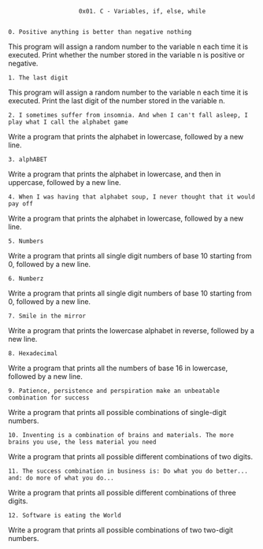 						0x01. C - Variables, if, else, while


	0. Positive anything is better than negative nothing 

This program will assign a random number to the variable n each time it is executed. 
Print whether the number stored in the variable n is positive or negative.

	1. The last digit

This program will assign a random number to the variable n each time it is executed.
Print the last digit of the number stored in the variable n.

	2. I sometimes suffer from insomnia. And when I can't fall asleep, I play what I call the alphabet game

Write a program that prints the alphabet in lowercase, followed by a new line.

	3. alphABET

Write a program that prints the alphabet in lowercase, and then in uppercase, followed by a new line.

	4. When I was having that alphabet soup, I never thought that it would pay off

Write a program that prints the alphabet in lowercase, followed by a new line.

	5. Numbers

Write a program that prints all single digit numbers of base 10 starting from 0, followed by a new line.

	6. Numberz

Write a program that prints all single digit numbers of base 10 starting from 0, followed by a new line.

	7. Smile in the mirror

Write a program that prints the lowercase alphabet in reverse, followed by a new line.

	8. Hexadecimal

Write a program that prints all the numbers of base 16 in lowercase, followed by a new line.

	9. Patience, persistence and perspiration make an unbeatable combination for success

Write a program that prints all possible combinations of single-digit numbers.

	10. Inventing is a combination of brains and materials. The more brains you use, the less material you need

Write a program that prints all possible different combinations of two digits.

	11. The success combination in business is: Do what you do better... and: do more of what you do...

Write a program that prints all possible different combinations of three digits.

	12. Software is eating the World

Write a program that prints all possible combinations of two two-digit numbers.

